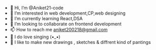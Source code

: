 - 👋 Hi, I’m @Aniket21-code
- 👀 I’m interested in web development,CP,web designing 
- 🌱 I’m currently learning React,DSA
- 💞️ I’m looking to collaborate on frontend development 
- 📫 How to reach me aniket200218@gmail.com 
- 🎤 I do love singing (•_•)
- 🎨 I like to make new drawings , sketches & diffrent kind of pantings

<!---
Aniket21-code/Aniket21-code is a ✨ special ✨ repository because its `README.md` (this file) appears on your GitHub profile.
You can click the Preview link to take a look at your changes.
--->
